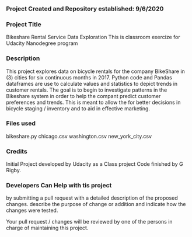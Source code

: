 ### Project Created and Repository established: 9/6/2020

### Project Title
Bikeshare Rental Service Data Exploration
This is classroom exercize for Udacity Nanodegree program

### Description
This project explores data on bicycle rentals for the company BikeShare in (3) cities
for six continuous months in 2017. Python code and Pandas dataframes are use to calculate values and statistics to 
depict trends in customer rentals.  The goal is to begin to investigate patterns in the Bikeshare system in order to help the 
compant predict customer preferences and trends.  This is meant to allow the for better decisions in bicycle staging / inventory and 
to aid in effective marketing.  

### Files used
bikeshare.py
chicago.csv
washington.csv
new_york_city.csv

### Credits
Initial Project developed by Udacity as a Class project
Code finished by G Rigby.

### Developers Can Help with tis project
by submitting a pull request with a detailed description of the proposed changes.
describe the purpose of change or addition and indicate how the changes were tested.

Your pull request / changes will be reviewed by one of the persons in charge of maintaining 
this project.


